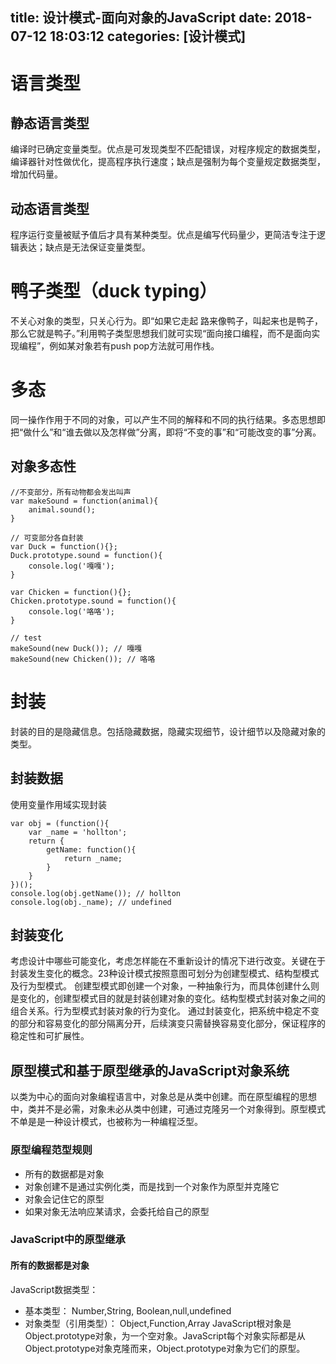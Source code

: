 title: 设计模式-面向对象的JavaScript
date: 2018-07-12 18:03:12
categories: [设计模式]
---

# 语言类型
## 静态语言类型
编译时已确定变量类型。优点是可发现类型不匹配错误，对程序规定的数据类型，编译器针对性做优化，提高程序执行速度；缺点是强制为每个变量规定数据类型，增加代码量。

## 动态语言类型
程序运行变量被赋予值后才具有某种类型。优点是编写代码量少，更简洁专注于逻辑表达；缺点是无法保证变量类型。

<!-- more -->

# 鸭子类型（duck typing）
不关心对象的类型，只关心行为。即“如果它走起
路来像鸭子，叫起来也是鸭子，那么它就是鸭子。”利用鸭子类型思想我们就可实现“面向接口编程，而不是面向实现编程”，例如某对象若有push pop方法就可用作栈。

# 多态
同一操作作用于不同的对象，可以产生不同的解释和不同的执行结果。多态思想即把“做什么”和“谁去做以及怎样做”分离，即将“不变的事”和“可能改变的事”分离。

## 对象多态性

    //不变部分，所有动物都会发出叫声
    var makeSound = function(animal){
        animal.sound();
    }

    // 可变部分各自封装
    var Duck = function(){};
    Duck.prototype.sound = function(){
        console.log('嘎嘎');
    }

    var Chicken = function(){};
    Chicken.prototype.sound = function(){
        console.log('咯咯');
    }

    // test
    makeSound(new Duck()); // 嘎嘎
    makeSound(new Chicken()); // 咯咯

# 封装
封装的目的是隐藏信息。包括隐藏数据，隐藏实现细节，设计细节以及隐藏对象的类型。

## 封装数据
使用变量作用域实现封装

    var obj = (function(){
        var _name = 'hollton';
        return {
            getName: function(){
                return _name;
            }
        }
    })();
    console.log(obj.getName()); // hollton
    console.log(obj._name); // undefined

## 封装变化
考虑设计中哪些可能变化，考虑怎样能在不重新设计的情况下进行改变。关键在于封装发生变化的概念。23种设计模式按照意图可划分为创建型模式、结构型模式及行为型模式。
创建型模式即创建一个对象，一种抽象行为，而具体创建什么则是变化的，创建型模式目的就是封装创建对象的变化。结构型模式封装对象之间的组合关系。行为型模式封装对象的行为变化。
通过封装变化，把系统中稳定不变的部分和容易变化的部分隔离分开，后续演变只需替换容易变化部分，保证程序的稳定性和可扩展性。

## 原型模式和基于原型继承的JavaScript对象系统
以类为中心的面向对象编程语言中，对象总是从类中创建。而在原型编程的思想中，类并不是必需，对象未必从类中创建，可通过克隆另一个对象得到。原型模式不单是是一种设计模式，也被称为一种编程泛型。

### 原型编程范型规则
* 所有的数据都是对象
* 对象创建不是通过实例化类，而是找到一个对象作为原型并克隆它
* 对象会记住它的原型
* 如果对象无法响应某请求，会委托给自己的原型

### JavaScript中的原型继承

#### 所有的数据都是对象
JavaScript数据类型：
* 基本类型： Number,String, Boolean,null,undefined
* 对象类型（引用类型）： Object,Function,Array
JavaScript根对象是Object.prototype对象，为一个空对象。JavaScript每个对象实际都是从Object.prototype对象克隆而来，Object.prototype对象为它们的原型。